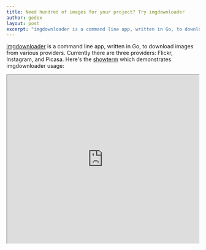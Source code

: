 ```yaml
---
title: Need hundred of images for your project? Try imgdownloader
author: gedex
layout: post
excerpt: "imgdownloader is a command line app, written in Go, to download images from various providers"
---
```


[imgdownloader](https://github.com/gedex/imgdownloader) is a command line app, written in Go,
to download images from various providers. Currently there are three providers: Flickr, Instagram,
and Picasa. Here's the [showterm](http://showterm.io/e7a51dad5d048e93d64b6#fast) which demonstrates
imgdownloader usage:

<iframe src="http://showterm.io/e7a51dad5d048e93d64b6#fast" height="440" width="500px"></iframe>
